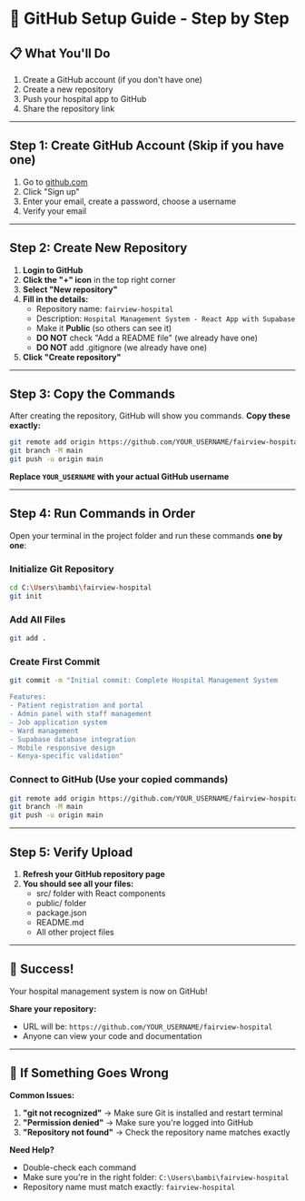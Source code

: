 # 🚀 GitHub Setup Guide - Step by Step

## 📋 What You'll Do
1. Create a GitHub account (if you don't have one)
2. Create a new repository
3. Push your hospital app to GitHub
4. Share the repository link

---

## Step 1: Create GitHub Account (Skip if you have one)

1. Go to [github.com](https://github.com)
2. Click "Sign up" 
3. Enter your email, create a password, choose a username
4. Verify your email

---

## Step 2: Create New Repository

1. **Login to GitHub**
2. **Click the "+" icon** in the top right corner
3. **Select "New repository"**
4. **Fill in the details:**
   - Repository name: `fairview-hospital`
   - Description: `Hospital Management System - React App with Supabase`
   - Make it **Public** (so others can see it)
   - **DO NOT** check "Add a README file" (we already have one)
   - **DO NOT** add .gitignore (we already have one)
5. **Click "Create repository"**

---

## Step 3: Copy the Commands

After creating the repository, GitHub will show you commands. **Copy these exactly:**

```bash
git remote add origin https://github.com/YOUR_USERNAME/fairview-hospital.git
git branch -M main
git push -u origin main
```

**Replace `YOUR_USERNAME` with your actual GitHub username**

---

## Step 4: Run Commands in Order

Open your terminal in the project folder and run these commands **one by one**:

### Initialize Git Repository
```bash
cd C:\Users\bambi\fairview-hospital
git init
```

### Add All Files
```bash
git add .
```

### Create First Commit
```bash
git commit -m "Initial commit: Complete Hospital Management System

Features:
- Patient registration and portal
- Admin panel with staff management
- Job application system
- Ward management
- Supabase database integration
- Mobile responsive design
- Kenya-specific validation"
```

### Connect to GitHub (Use your copied commands)
```bash
git remote add origin https://github.com/YOUR_USERNAME/fairview-hospital.git
git branch -M main
git push -u origin main
```

---

## Step 5: Verify Upload

1. **Refresh your GitHub repository page**
2. **You should see all your files:**
   - src/ folder with React components
   - public/ folder
   - package.json
   - README.md
   - All other project files

---

## 🎉 Success!

Your hospital management system is now on GitHub! 

**Share your repository:**
- URL will be: `https://github.com/YOUR_USERNAME/fairview-hospital`
- Anyone can view your code and documentation

---

## 🔧 If Something Goes Wrong

**Common Issues:**

1. **"git not recognized"** → Make sure Git is installed and restart terminal
2. **"Permission denied"** → Make sure you're logged into GitHub
3. **"Repository not found"** → Check the repository name matches exactly

**Need Help?**
- Double-check each command
- Make sure you're in the right folder: `C:\Users\bambi\fairview-hospital`
- Repository name must match exactly: `fairview-hospital`
